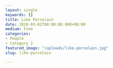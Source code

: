 ```yaml
---
layout: single
keywords: []
title: Like Porcelain
date: 2010-03-01T08:00:00.000+00:00
medium: Fine
categories:
- People
- Category 2
featured_image: "/uploads/like-porcelain.jpg"
slug: like-porcelain

---
```

